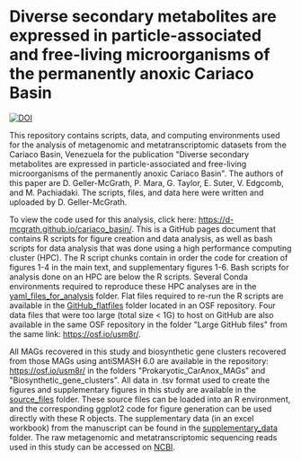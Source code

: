 # Diverse secondary metabolites are expressed in particle-associated and free-living microorganisms of the permanently anoxic Cariaco Basin

[![DOI](https://zenodo.org/badge/509871897.svg)](https://zenodo.org/badge/latestdoi/509871897)

This repository contains scripts, data, and computing environments used for the analysis of metagenomic and metatranscriptomic datasets from the Cariaco Basin, Venezuela for the publication "Diverse secondary metabolites are expressed in particle-associated and free-living microorganisms of the permanently anoxic Cariaco Basin". The authors of this paper are D. Geller-McGrath, P. Mara, G. Taylor, E. Suter, V. Edgcomb, and M. Pachiadaki. The scripts, files, and data here were written and uploaded by D. Geller-McGrath.

To view the code used for this analysis, click here: https://d-mcgrath.github.io/cariaco_basin/. This is a GitHub pages document that contains R scripts for figure creation and data analysis, as well as bash scripts for data analysis that was done using a high performance computing cluster (HPC). The R script chunks contain in order the code for creation of figures 1-4 in the main text, and supplementary figures 1-6. Bash scripts for analysis done on an HPC are below the R scripts. Several Conda environments required to reproduce these HPC analyses are in the [yaml_files_for_analysis](https://github.com/d-mcgrath/cariaco_basin/tree/main/yaml_files_for_analysis) folder. Flat files required to re-run the R scripts are available in the [GitHub_flatfiles](https://osf.io/usm8r/) folder located in an OSF repository. Four data files that were too large (total size < 1G) to host on GitHub are also available in the same OSF repository in the folder "Large GitHub files" from the same link: https://osf.io/usm8r/.

All MAGs recovered in this study and biosynthetic gene clusters recovered from those MAGs using antiSMASH 6.0 are available in the repository: https://osf.io/usm8r/ in the folders "Prokaryotic_CarAnox_MAGs" and "Biosynthetic_gene_clusters". All data in .tsv format used to create the figures and supplementary figures in this study are available in the [source_files](https://github.com/d-mcgrath/cariaco_basin/tree/main/source_files) folder. These source files can be loaded into an R environment, and the corresponding ggplot2 code for figure generation can be used directly with these R objects. The supplementary data (in an excel workbook) from the manuscript can be found in the [supplementary_data](https://github.com/d-mcgrath/cariaco_basin/tree/main/supplementary_data) folder. The raw metagenomic and metatranscriptomic sequencing reads used in this study can be accessed on [NCBI](https://www.ncbi.nlm.nih.gov/bioproject/?term=PRJNA326482).
